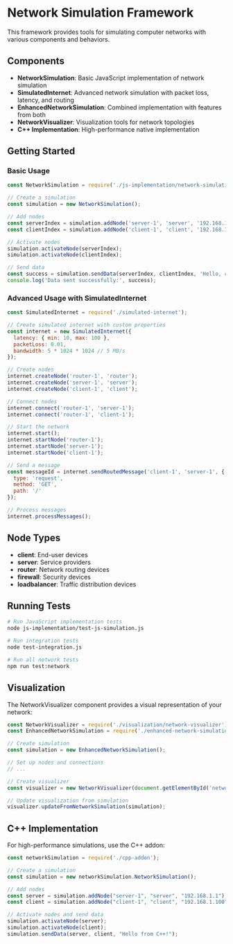 # Network Simulation Framework

This framework provides tools for simulating computer networks with various components and behaviors.

## Components

- **NetworkSimulation**: Basic JavaScript implementation of network simulation
- **SimulatedInternet**: Advanced network simulation with packet loss, latency, and routing
- **EnhancedNetworkSimulation**: Combined implementation with features from both
- **NetworkVisualizer**: Visualization tools for network topologies
- **C++ Implementation**: High-performance native implementation

## Getting Started

### Basic Usage

```javascript
const NetworkSimulation = require('./js-implementation/network-simulation');

// Create a simulation
const simulation = new NetworkSimulation();

// Add nodes
const serverIndex = simulation.addNode('server-1', 'server', '192.168.1.1');
const clientIndex = simulation.addNode('client-1', 'client', '192.168.1.100');

// Activate nodes
simulation.activateNode(serverIndex);
simulation.activateNode(clientIndex);

// Send data
const success = simulation.sendData(serverIndex, clientIndex, 'Hello, client!');
console.log('Data sent successfully:', success);
```

### Advanced Usage with SimulatedInternet

```javascript
const SimulatedInternet = require('./simulated-internet');

// Create simulated internet with custom properties
const internet = new SimulatedInternet({
  latency: { min: 10, max: 100 },
  packetLoss: 0.01,
  bandwidth: 5 * 1024 * 1024 // 5 MB/s
});

// Create nodes
internet.createNode('router-1', 'router');
internet.createNode('server-1', 'server');
internet.createNode('client-1', 'client');

// Connect nodes
internet.connect('router-1', 'server-1');
internet.connect('router-1', 'client-1');

// Start the network
internet.start();
internet.startNode('router-1');
internet.startNode('server-1');
internet.startNode('client-1');

// Send a message
const messageId = internet.sendRoutedMessage('client-1', 'server-1', {
  type: 'request',
  method: 'GET',
  path: '/'
});

// Process messages
internet.processMessages();
```

## Node Types

- **client**: End-user devices
- **server**: Service providers
- **router**: Network routing devices
- **firewall**: Security devices
- **loadbalancer**: Traffic distribution devices

## Running Tests

```bash
# Run JavaScript implementation tests
node js-implementation/test-js-simulation.js

# Run integration tests
node test-integration.js

# Run all network tests
npm run test:network
```

## Visualization

The NetworkVisualizer component provides a visual representation of your network:

```javascript
const NetworkVisualizer = require('./visualization/network-visualizer');
const EnhancedNetworkSimulation = require('./enhanced-network-simulation');

// Create simulation
const simulation = new EnhancedNetworkSimulation();

// Set up nodes and connections
// ...

// Create visualizer
const visualizer = new NetworkVisualizer(document.getElementById('network-container'));

// Update visualization from simulation
visualizer.updateFromNetworkSimulation(simulation);
```

## C++ Implementation

For high-performance simulations, use the C++ addon:

```javascript
const networkSimulation = require('./cpp-addon');

// Create a simulation
const simulation = new networkSimulation.NetworkSimulation();

// Add nodes
const server = simulation.addNode("server-1", "server", "192.168.1.1");
const client = simulation.addNode("client-1", "client", "192.168.1.100");

// Activate nodes and send data
simulation.activateNode(server);
simulation.activateNode(client);
simulation.sendData(server, client, "Hello from C++!");
```